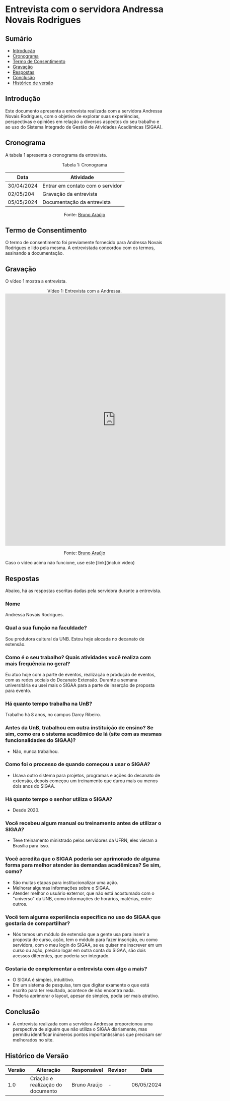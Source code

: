 # Entrevista com o servidora Andressa Novais Rodrigues

## Sumário
* [Introdução](#Introdução)
* [Cronograma](#Cronograma)
* [Termo de Consentimento](#Termo-de-Consentimento)
* [Gravação](#Gravação)
* [Respostas](#Respostas)
* [Conclusão](#Conclusão)
* [Histórico de versão](#Histórico-de-versão)


## Introdução

Este documento apresenta a entrevista realizada com a servidora Andressa Novais Rodrigues, 
com o objetivo de explorar suas experiências, perspectivas e opiniões em relação a diversos aspectos do seu
trabalho e ao uso do Sistema Integrado de Gestão de Atividades Acadêmicas (SIGAA). 

## Cronograma

A tabela 1 apresenta o cronograma da entrevista.

<center>
  
Tabela 1: Cronograma

| Data       | Atividade                         |
| ---------- | --------------------------------- |
| 30/04/2024 | Entrar em contato com o servidor  |
| 02/05/204  | Gravação da entrevista            |
| 05/05/2024 | Documentação da entrevista        |

Fonte: [Bruno Araújo](https://github.com/brunocva)

  
</center>

## Termo de Consentimento

O termo de consentimento foi previamente fornecido para Andressa Novais Rodrigues e lido pela mesma. 
A entrevistada concordou com os termos, assinando a documentação.

## Gravação

O vídeo 1 mostra a entrevista.

<center> 
Vídeo 1: Entrevista com a Andressa.

<iframe width="700" height="800" src="https://www.youtube-nocookie.com/embed/KpzJampj8Kc?si=8x1YU5qRc3WBuIbR" title="IHC - Projeto sobre o SIGAA - Entrevista com o Francisco" frameborder="0" allow="accelerometer; autoplay; clipboard-write; encrypted-media; gyroscope; picture-in-picture; web-share" referrerpolicy="strict-origin-when-cross-origin" allowfullscreen></iframe>

Fonte: [Bruno Araújo](https://github.com/brunocva)

</center>


Caso o vídeo acima não funcione, use este [link](incluir vídeo) 

## Respostas

Abaixo, há as respostas escritas dadas pela servidora durante a entrevista.

### Nome
Andressa Novais Rodrigues.

### Qual a sua função na faculdade?
Sou produtora cultural da UNB. Estou hoje alocada no decanato de extensão. 

### Como é o seu trabalho? Quais atividades você realiza com mais frequência no geral?
Eu atuo hoje com a parte de eventos, realização e produção de eventos, com as redes sociais do Decanato Extensão. 
Durante a semana universitária eu usei mais o SIGAA para a parte de inserção de proposta para evento.

### Há quanto tempo trabalha na UnB?
Trabalho há 8 anos, no campus Darcy Ribeiro.

### Antes da UnB, trabalhou em outra instituição de ensino? Se sim, como era o sistema acadêmico de lá (site com as mesmas funcionalidades do SIGAA)?
- Não, nunca trabalhou.

### Como foi o processo de quando começou a usar o SIGAA?
- Usava outro sistema para projetos, programas e ações do decanato de extensão, depois começou um treinamento que durou mais ou menos dois anos do SIGAA.

### Há quanto tempo o senhor utiliza o SIGAA?
- Desde 2020.
    
### Você recebeu algum manual ou treinamento antes de utilizar o SIGAA?
- Teve treinamento ministrado pelos servidores da UFRN, eles vieram a Brasília para isso.

### Você acredita que o SIGAA poderia ser aprimorado de alguma forma para melhor atender às demandas acadêmicas? Se sim, como?
- São muitas etapas para institucionalizar uma ação.
- Melhorar algumas informações sobre o SIGAA.
- Atender melhor  o usuário externor, que não está acostumado com o "universo" da UNB, como informações de horários, matérias, entre outros.
    
### Você tem alguma experiência específica no uso do SIGAA que gostaria de compartilhar?
- Nós temos um módulo de extensão que a gente usa para inserir a proposta de curso, ação, tem o módulo para fazer inscrição, eu como servidora, com o meu login do SIGAA,
se eu quiser me inscrever em um curso ou ação, preciso logar em outra conta do SIGAA, são dois acessos diferentes, que poderia ser integrado. 

### Gostaria de complementar a entrevista com algo a mais?
- O SIGAA é simples, intuititivo.
- Em um sistema de pesquisa, tem que digitar examente o que está escrito para ter resultado, acontece de não encontra nada.
- Poderia aprimorar o layout, apesar de simples, podia ser mais atrativo.

## Conclusão
- A entrevista realizada com a servidora Andressa proporcionou uma perspectiva de alguém que não utiliza o SIGAA diariamente, mas permitiu identificar inúmeros pontos importantíssimos que precisam ser melhorados no site.

## Histórico de Versão

| Versão | Alteração                                                      | Responsável     | Revisor | Data       |
| ------ | -------------------------------------------------------------- | --------------- | ------- | ---------- |
| 1.0    | Criação e realização do documento                              | Bruno Araújo | -       | 06/05/2024 |
